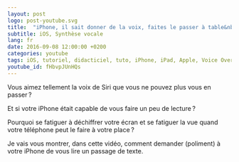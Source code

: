 ```yaml
---
layout: post
logo: post-youtube.svg
title:  "iPhone, il sait donner de la voix, faites le passer à table&nbsp;!"
subtitle: iOS, Synthèse vocale
lang: fr
date: 2016-09-08 12:00:00 +0200
categories: youtube
tags: iOS, tutoriel, didacticiel, tuto, iPhone, iPad, Apple, Voice Over, synthèse vocale
youtube_id: fHbvpJUnHQs
---
```



Vous aimez tellement la voix de Siri que vous ne pouvez plus vous en passer ?

Et si votre iPhone était capable de vous faire un peu de lecture ?

Pourquoi se fatiguer à déchiffrer votre écran et se fatiguer la vue quand votre téléphone peut le faire à votre place ?

Je vais vous montrer, dans cette vidéo, comment demander (poliment) à votre iPhone de vous lire un passage de texte.


